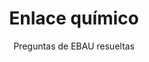 ---
title: Enlace químico
subtitle: Preguntas de EBAU resueltas
summary: Preguntas de EBAU resueltas.
tags:
- EBAU
- enlace-químico
categories:
- Química

# Optional external URL for project (replaces project detail page).
external_link: "https://drive.google.com/file/d/1INMw8VP-b3JKBOGZtkAzfKPdgaYzFI21/view"

image:
  caption: Imagen de [**Tomislav Jakupec**](https://pixabay.com/es/users/tommyvideo-3092371/) en [Pixabay](https://pixabay.com/es/)
  focal_point: Smart
---